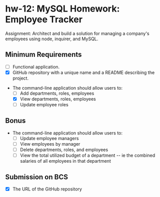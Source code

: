 # hw-12: MySQL Homework: Employee Tracker

Assignment: Architect and build a solution for managing a company's employees using node, inquirer, and MySQL.

## Minimum Requirements
* [ ] Functional application.
* [x] GitHub repository with a unique name and a README describing the project.
* The command-line application should allow users to:
  * [ ] Add departments, roles, employees
  * [x] View departments, roles, employees
  * [ ] Update employee roles

## Bonus
* The command-line application should allow users to:
  * [ ] Update employee managers
  * [ ] View employees by manager
  * [ ] Delete departments, roles, and employees
  * [ ] View the total utilized budget of a department -- ie the combined salaries of all employees in that department

## Submission on BCS
* [x] The URL of the GitHub repository
